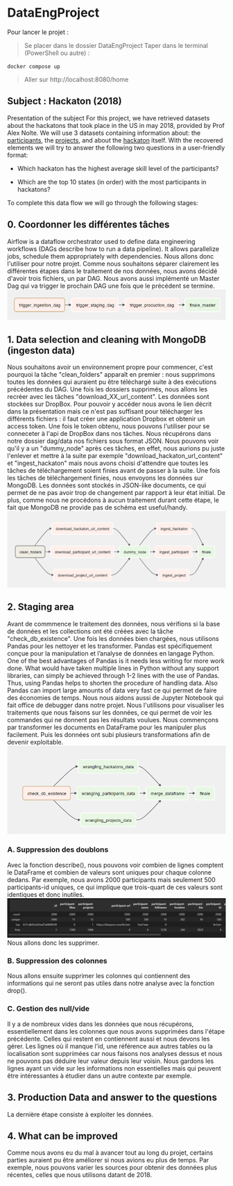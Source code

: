 # DataEngProject

Pour lancer le projet :
> Se placer dans le dossier DataEngProject
> Taper dans le terminal (PowerShell ou autre) :
```
docker compose up
```
> Aller sur http://localhost:8080/home

## Subject : Hackaton (2018)

Presentation of the subject
For this project, we have retrieved datasets about the hackatons that took place in the US in may 2018, provided by Prof Alex Nolte. We will use 3 datasets containing information about: the [participants](https://www.dropbox.com/sh/4i4tp6y0kl2lk24/AACnkkHEropuFClu7XgbhPuja/participants?dl=0&subfolder_nav_tracking=1), the [projects](https://www.dropbox.com/sh/4i4tp6y0kl2lk24/AABMXKB4WetwcT_f1YoNtpbDa/projects?dl=0&subfolder_nav_tracking=1), and about the [hackaton](https://www.dropbox.com/sh/4i4tp6y0kl2lk24/AACsy_Ll8IgUjXujQSVR4KUIa/hackathons?dl=0&subfolder_nav_tracking=1) itself. With the recovered elements we will try to answer the following two questions in a user-friendly format:

  - Which hackaton has the highest average skill level of the participants?
               
  - Which are the top 10 states (in order) with the most participants in hackatons? 

To complete this data flow we will go through the following stages:

## 0. Coordonner les différentes tâches
Airflow is a dataflow orchestrator used to define data engineering workflows (DAGs describe how to run a data pipeline). It allows parallelize jobs, schedule them appropriately with dependencies. Nous allons donc l'utiliser pour notre projet. Comme nous souhaitons séparer clairement les différentes étapes dans le traitement de nos données, nous avons décidé d'avoir trois fichiers, un par DAG. Nous avons aussi implémenté un Master Dag qui va trigger le prochain DAG une fois que le précédent se termine.
![Master Dag](/img/master_dag.PNG)

## 1. Data selection and cleaning with MongoDB (ingeston data)
Nous souhaitons avoir un environnement propre pour commencer, c'est pourquoi la tâche "clean_folders" apparaît en premier : nous supprimons toutes les données qui auraient pu être téléchargé suite à des exécutions précédentes du DAG. 
Une fois les dossiers supprimés, nous allons les recréer avec les tâches "download_XX_url_content". Les données sont stockées sur DropBox. Pour pouvoir y accéder nous avons le lien décrit dans la présentation mais ce n'est pas suffisant pour télécharger les différents fichiers : il faut créer une application Dropbox et obtenir un access token. Une fois le token obtenu, nous pouvons l'utiliser pour se conneceter à l'api de DropBox dans nos tâches. Nous récupérons dans notre dossier dag/data nos fichiers sous format JSON. Nous pouvons voir qu'il y a un "dummy_node" après ces tâches, en effet, nous aurions pu juste l'enlever et mettre à la suite par exemple "download_hackaton_url_content" et "ingest_hackaton" mais nous avons choisi d'attendre que toutes les tâches de téléchargement soient finies avant de passer à la suite. Une fois les tâches de téléchargement finies, nous envoyons les données sur MongoDB. Les données sont stockés in JSON-like documents, ce qui permet de ne pas avoir trop de changement par rapport à leur état initial. De plus, comme nous ne procédons à aucun traitement durant cette étape, le fait que MongoDB ne provide pas de schéma est useful/handy.
![Ingestion Dag](/img/ingestion_dag.PNG)

## 2. Staging area
Avant de commmence le traitement des données, nous vérifions si la base de données et les collections ont été créées avec la tâche "check_db_existence".
Une fois les données bien chargées, nous utilisons Pandas pour les nettoyer et les transformer. Pandas est spécifiquement conçue pour la manipulation et l’analyse de données en langage Python. One of the best advantages of Pandas is it needs less writing for more work done. What would have taken multiple lines in Python without any support libraries, can simply be achieved through 1-2 lines with the use of Pandas. Thus, using Pandas helps to shorten the procedure of handling data. Also Pandas can import large amounts of data very fast ce qui permet de faire des économies de temps.
Nous nous aidons aussi de Jupyter Notebook qui fait office de debugger dans notre projet. Nous l'utilisons pour visualiser les traitements que nous faisons sur les données, ce qui permet de voir les commandes qui ne donnent pas les résultats voulues.
Nous commençons par transformer les documents en DataFrame pour les manipuler plus facilement. Puis les données ont subi plusieurs transformations afin de devenir exploitable.
![Staging Dag](/img/staging_dag.PNG)
### A. Suppression des doublons
Avec la fonction describe(), nous pouvons voir combien de lignes comptent le DataFrame et combien de valeurs sont uniques pour chaque colonne dedans. Par exemple, nous avons 2000 participants mais seulement 500 participants-id uniques, ce qui implique que trois-quart de ces valeurs sont identiques et donc inutiles.
![Duplicate information](/img/duplicate_information.PNG)
Nous allons donc les supprimer.
### B. Suppression des colonnes
Nous allons ensuite supprimer les colonnes qui contiennent des informations qui ne seront pas utiles dans notre analyse avec la fonction drop().
### C. Gestion des null/vide
Il y a de nombreux vides dans les données que nous récupérons, essentiellement dans les colonnes que nous avons supprimées dans l'étape précédente. Celles qui restent en contiennent aussi et nous devons les gérer. Les lignes où il manque l'id, une référence aux autres tables ou la localisation sont supprimées car nous faisons nos analyses dessus et nous ne pouvons pas déduire leur valeur depuis leur voisin. Nous gardons les lignes ayant un vide sur les informations non essentielles mais qui peuvent être intéressantes à étudier dans un autre contexte par exemple.



## 3. Production Data and answer to the questions
La dernière étape consiste à exploiter les données.


## 4. What can be improved
Comme nous avons eu du mal à avancer tout au long du projet, certains parties auraient pu être améliorer si nous avions eu plus de temps. Par exemple, nous pouvons varier les sources pour obtenir des données plus récentes, celles que nous utilisons datant de 2018. 